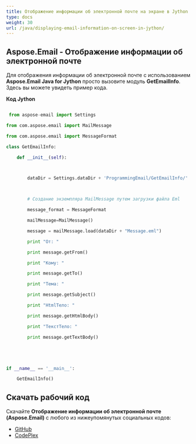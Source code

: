 ```yaml
---
title: Отображение информации об электронной почте на экране в Jython
type: docs
weight: 30
url: /java/displaying-email-information-on-screen-in-jython/
---
```


## **Aspose.Email - Отображение информации об электронной почте**
Для отображения информации об электронной почте с использованием **Aspose.Email Java for Jython** просто вызовите модуль **GetEmailInfo**. Здесь вы можете увидеть пример кода.

**Код Jython**

``` python

 from aspose-email import Settings

from com.aspose.email import MailMessage

from com.aspose.email import MessageFormat

class GetEmailInfo:

    def __init__(self):



        dataDir = Settings.dataDir + 'ProgrammingEmail/GetEmailInfo/'



        # Создание экземпляра MailMessage путем загрузки файла Eml

        message_format = MessageFormat

        mailMessage=MailMessage()

        message = mailMessage.load(dataDir + "Message.eml")

        print "От: " 

        print message.getFrom()

        print "Кому: " 

        print message.getTo()

        print "Тема: " 

        print message.getSubject()

        print "HtmlТело: " 

        print message.getHtmlBody()

        print "ТекстТело: " 

        print message.getTextBody()





if __name__ == '__main__':        

    GetEmailInfo()

```
## **Скачать рабочий код**
Скачайте **Отображение информации об электронной почте (Aspose.Email)** с любого из нижеупомянутых социальных кодов:

- [GitHub](https://github.com/aspose-email/Aspose.Email-for-Java/releases/tag/Aspose.Email_Java_for_Jython-v1.0)
- [CodePlex](https://asposeemailjavajython.codeplex.com/releases/view/620655)
